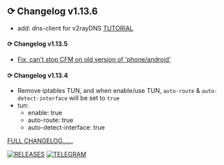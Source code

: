 ## ⟳ Changelog v1.13.6
- add: dns-client for v2rayDNS [TUTORIAL](https://t.me/taamarin/29983)

#### ⟳ Changelog v1.13.5
- [Fix, can't stop CFM on old version of 'phone/android'](https://t.me/taamarin/28926)

#### ⟳ Changelog v1.13.4
- Remove iptables TUN, and when enable/use TUN, `auto-route` & `auto-detect-interface` will be set to `true`
- tun:
  - enable: true
  - auto-route: true
  - auto-detect-interface: true

[FULL CHANGELOG......](https://github.com/taamarin/ClashforMagisk/releases)

[![RELEASES](https://img.shields.io/github/downloads/taamarin/ClashforMagisk/total.svg)](https://github.com/taamarin/ClashforMagisk/releases)
[![TELEGRAM](https://img.shields.io/badge/Telegram%20-Join%20Channel%20-blue)](https://t.me/nothing_taamarin)